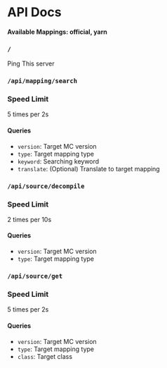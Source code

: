 # API Docs

**Available Mappings: official, yarn**

### `/`

Ping This server

### `/api/mapping/search`

### Speed Limit

5 times per 2s

#### Queries

- `version`: Target MC version
- `type`: Target mapping type
- `keyword`: Searching keyword
- `translate`: (Optional) Translate to target mapping

### `/api/source/decompile`

### Speed Limit

2 times per 10s

#### Queries

- `version`: Target MC version
- `type`: Target mapping type

### `/api/source/get`

### Speed Limit

5 times per 2s

#### Queries

- `version`: Target MC version
- `type`: Target mapping type
- `class`: Target class
